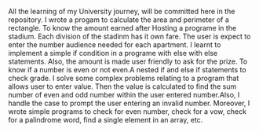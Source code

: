 All the learning of my University journey,
will be committed here in the repository.
I wrote a progam to calculate the area and perimeter of a rectangle.
To know the amount earned after Hosting a programe in the stadium.
Each division of the stadinm has it own fare.
The user is expect to enter the number audience needed for each apartment.
I learnt to implement a simple if condition in a programe with else with else statements.
Also, the amount is made user friendly to ask for the prize.
To know if a number is even or not even.A nested if and else if statements to check grade.
I solve some complex problems relating to a program that allows user to enter value.
Then the value is calculated to find the sum number of even and odd number within the user entered number.Also, I handle the case to prompt the user entering an invalid number.
Moreover, I wrote simple programs to check for even number, check for a vow, check for a palindrome word, find a single element in an array, etc.
